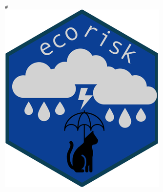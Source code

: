 <!-- README.md is generated from README.Rmd. Please edit that file -->

#![ecorisk logo](figures/ecorisk_logo.png)

